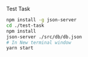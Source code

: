Test Task

```bash
npm install -g json-server
cd ./test-task
npm install
json-server ./src/db/db.json
# In New terminal window
yarn start
```

